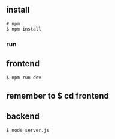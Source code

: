 ## install

```shell
# npm
$ npm install
```
### run

## frontend
```shell
$ npm run dev
```
## remember to $ cd frontend

## backend
```shell
$ node server.js 
```
